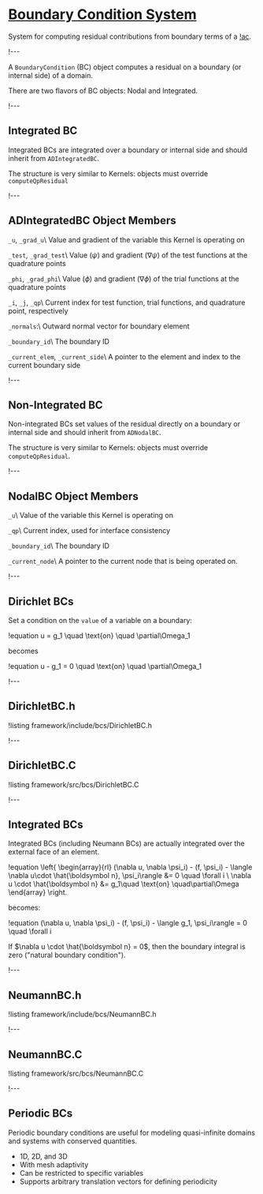 # [Boundary Condition System](syntax/BCs/index.md)

System for computing residual contributions from boundary terms of a [!ac](PDE).

!---

A `BoundaryCondition` (BC) object computes a residual on a boundary (or internal side) of a domain.

There are two flavors of BC objects: Nodal and Integrated.

!---

## Integrated BC

Integrated BCs are integrated over a boundary or internal side and should inherit
from `ADIntegratedBC`.

The structure is very similar to Kernels: objects must override `computeQpResidual`

!---

## ADIntegratedBC Object Members

`_u`, `_grad_u`\\
Value and gradient of the variable this Kernel is operating on

`_test`, `_grad_test`\\
Value ($\psi$) and gradient ($\nabla \psi$) of the test functions at the quadrature points

`_phi`, `_grad_phi`\\
Value ($\phi$) and gradient ($\nabla \phi$) of the trial functions at the quadrature points

`_i`, `_j`, `_qp`\\
Current index for test function, trial functions, and quadrature point, respectively

`_normals`:\\
Outward normal vector for boundary element

`_boundary_id`\\
The boundary ID

`_current_elem`, `_current_side`\\
A pointer to the element and index to the current boundary side

!---

## Non-Integrated BC

Non-integrated BCs set values of the residual directly on a boundary or internal side and
should inherit from `ADNodalBC`.

The structure is very similar to Kernels: objects must override `computeQpResidual`.

!---

## NodalBC Object Members

`_u`\\
Value of the variable this Kernel is operating on

`_qp`\\
Current index, used for interface consistency

`_boundary_id`\\
The boundary ID

`_current_node`\\
A pointer to the current node that is being operated on.

!---

## Dirichlet BCs

Set a condition on the `value` of a variable on a boundary:

!equation
u = g_1 \quad \text{on} \quad \partial\Omega_1

becomes

!equation
u - g_1 = 0 \quad \text{on} \quad \partial\Omega_1

!---

## DirichletBC.h

!listing framework/include/bcs/DirichletBC.h

!---

## DirichletBC.C

!listing framework/src/bcs/DirichletBC.C

!---

## Integrated BCs

Integrated BCs (including Neumann BCs) are actually integrated over the external face of an element.

!equation
\left\{
   \begin{array}{rl}
     (\nabla u, \nabla \psi_i) - (f, \psi_i) - \langle \nabla u\cdot \hat{\boldsymbol n}, \psi_i\rangle &= 0 \quad \forall i
    \\
      \nabla u \cdot \hat{\boldsymbol n} &= g_1\quad \text{on} \quad\partial\Omega
   \end{array}
\right.

becomes:

!equation
(\nabla u, \nabla \psi_i) - (f, \psi_i) - \langle g_1, \psi_i\rangle = 0 \quad \forall i

If $\nabla u \cdot \hat{\boldsymbol n} = 0$, then the boundary integral is zero
("natural boundary condition").


!---

## NeumannBC.h

!listing framework/include/bcs/NeumannBC.h

!---

## NeumannBC.C

!listing framework/src/bcs/NeumannBC.C

!---

## Periodic BCs

Periodic boundary conditions are useful for modeling quasi-infinite domains and systems with
conserved quantities.

- 1D, 2D, and 3D
- With mesh adaptivity
- Can be restricted to specific variables
- Supports arbitrary translation vectors for defining periodicity

